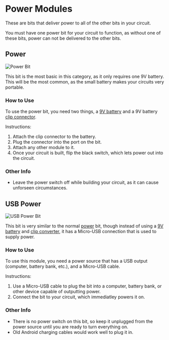 # Power Modules

These are bits that deliver power to all of the other bits in your circuit.

You must have one power bit for your circuit to function, as without one of these bits, power can not be delivered to the other bits.

## Power

![Power Bit](https://i.shgcdn.com/c023f827-c3fd-401e-b7f7-8c7522c5382f/-/format/auto/-/preview/3000x3000/-/quality/lighter/)

This bit is the most basic in this category, as it only requires one 9V battery. This will be the most common, as the small battery makes your circuits very portable.

### How to Use

To use the power bit, you need two things, a [9V battery](placeholder) and a 9V battery [clip connector](placeholder).

Instructions:

1. Attach the clip connector to the battery.
2. Plug the connector into the port on the bit.
3. Attach any other module to it.
4. Once your circuit is built, flip the black switch, which lets power out into the circuit.

### Other Info

* Leave the power switch off while building your circuit, as it can cause unforseen circumstances.

## USB Power

![USB Power Bit](https://i.shgcdn.com/b263983b-0279-4d40-b0a2-0e4d601d8ec7/-/format/auto/-/preview/3000x3000/-/quality/lighter/)

This bit is very similar to the normal [power](#power) bit, though instead of using a [9V battery](placeholder) and [clip converter](placeholder), it has a Micro-USB connection that is used to supply power.

### How to Use

To use this module, you need a power source that has a USB output (computer, battery bank, etc.), and a Micro-USB cable.

Instructions:

1. Use a Micro-USB cable to plug the bit into a computer, battery bank, or other device capable of outputting power.
2. Connect the bit to your circuit, which immediatley powers it on.

### Other Info

* There is no power switch on this bit, so keep it unplugged from the power source until you are ready to turn everything on.
* Old Android charging cables would work well to plug it in.
